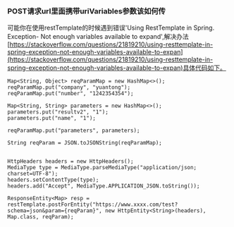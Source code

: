 ### POST请求url里面携带uriVariables参数该如何传

可能你在使用restTemplate的时候遇到错误'Using RestTemplate in Spring. Exception- Not enough variables available to expand',解决办法[https://stackoverflow.com/questions/21819210/using-resttemplate-in-spring-exception-not-enough-variables-available-to-expan](https://stackoverflow.com/questions/21819210/using-resttemplate-in-spring-exception-not-enough-variables-available-to-expan)具体代码如下。

```aidl
Map<String, Object> reqParamMap = new HashMap<>();
reqParamMap.put("company", "yuantong");
reqParamMap.put("number", "1242354354");

Map<String, String> parameters = new HashMap<>();
parameters.put("resultv2", "1");
parameters.put("name", "1");

reqParamMap.put("parameters", parameters);

String reqParam = JSON.toJSONString(reqParamMap);


HttpHeaders headers = new HttpHeaders();
MediaType type = MediaType.parseMediaType("application/json; charset=UTF-8");
headers.setContentType(type);
headers.add("Accept", MediaType.APPLICATION_JSON.toString());

ResponseEntity<Map> resp = restTemplate.postForEntity("https://www.xxxx.com/test?schema=json&param={reqParam}", new HttpEntity<String>(headers), Map.class, reqParam);
```
